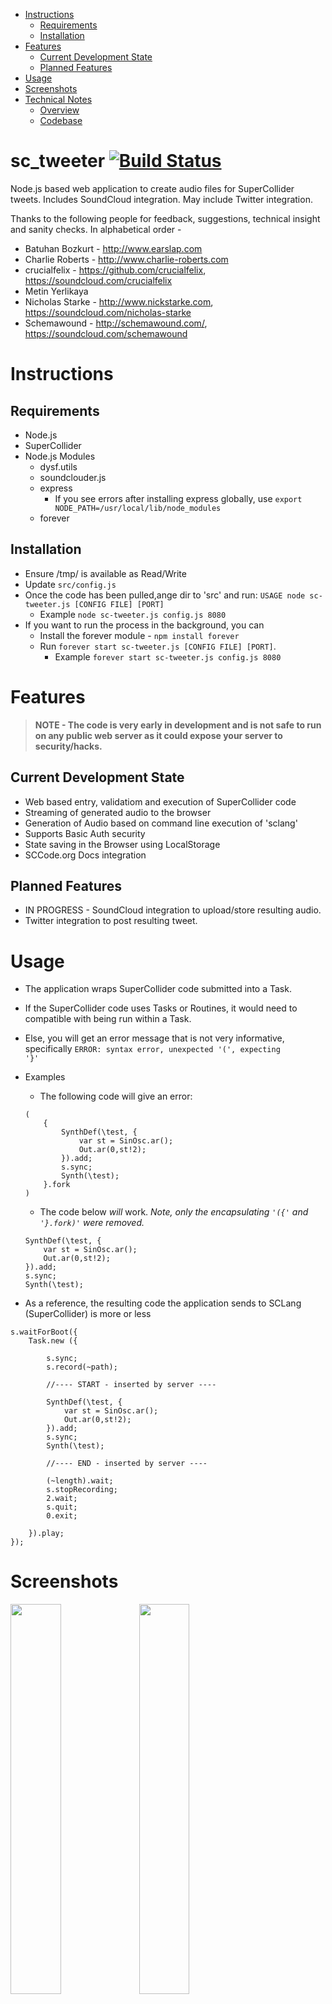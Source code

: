 - [Instructions](#instructions)
	- [Requirements](#requirements)
	- [Installation](#installation)
- [Features](#features)
	- [Current Development State](#current-development-state)
	- [Planned Features](#planned-features)
- [Usage](#usage)
- [Screenshots](#screenshots)
- [Technical Notes](#technical-notes)
	- [Overview](#overview)
	- [Codebase](#codebase)


sc_tweeter [![Build Status](https://travis-ci.org/dysf/sc_tweeter.png?branch=master)](https://travis-ci.org/dysf/sc_tweeter)
=========

Node.js based web application to create audio files for SuperCollider tweets. Includes SoundCloud integration. May include Twitter integration.


Thanks to the following people for feedback, suggestions, technical insight and sanity checks. In alphabetical order -

- Batuhan Bozkurt - http://www.earslap.com
- Charlie Roberts - http://www.charlie-roberts.com
- crucialfelix - https://github.com/crucialfelix, https://soundcloud.com/crucialfelix
- Metin Yerlikaya
- Nicholas Starke - http://www.nickstarke.com, https://soundcloud.com/nicholas-starke
- Schemawound - http://schemawound.com/, https://soundcloud.com/schemawound


Instructions
=========

Requirements
---------
- Node.js
- SuperCollider
- Node.js Modules
	- dysf.utils
	- soundclouder.js
	- express 
		- If you see errors after installing express globally, use `export NODE_PATH=/usr/local/lib/node_modules`
	- forever


Installation
---------
- Ensure /tmp/ is available as Read/Write
- Update <code>src/config.js</code>
- Once the code has been pulled,ange dir to 'src' and run: `USAGE node sc-tweeter.js [CONFIG FILE] [PORT]`
	- Example `node sc-tweeter.js config.js 8080`
- If you want to run the process in the background, you can 
  - Install the forever module - `npm install forever`
  - Run `forever start sc-tweeter.js [CONFIG FILE] [PORT]`. 
  	- Example `forever start sc-tweeter.js config.js 8080`

Features
=========

> **NOTE - The code is very early in development and is not safe to run on any public web server as it could expose your server to security/hacks.**

Current Development State
---------

- Web based entry, validatiom and execution of SuperCollider code
- Streaming of generated audio to the browser
- Generation of Audio based on command line execution of 'sclang'
- Supports Basic Auth security
- State saving in the Browser using LocalStorage
- SCCode.org Docs integration

Planned Features
---------

- IN PROGRESS - SoundCloud integration to upload/store resulting audio.
- Twitter integration to post resulting tweet.


Usage
=========

- The application wraps SuperCollider code submitted into a Task. 
- If the SuperCollider code uses Tasks or Routines, it would need to compatible with being run within a Task.
- Else, you will get an error message that is not very informative, specifically <code>ERROR: syntax error, unexpected '(', expecting '}'</code>
- Examples
	- The following code will give an error:


	```
	(
		{
			SynthDef(\test, {
				var st = SinOsc.ar();
				Out.ar(0,st!2);
			}).add;
			s.sync;
			Synth(\test);
		}.fork
	)
	```

	- The code below *will* work. *Note, only the encapsulating `'({'`  and `'}.fork)'` were removed.*

	```
	SynthDef(\test, {
		var st = SinOsc.ar();
		Out.ar(0,st!2);
	}).add;
	s.sync;
	Synth(\test);
	```	

- As a reference, the resulting code the application sends to SCLang (SuperCollider) is more or less

```
s.waitForBoot({
	Task.new ({

		s.sync; 
		s.record(~path);

		//---- START - inserted by server ----

		SynthDef(\test, {
			var st = SinOsc.ar();
			Out.ar(0,st!2);
		}).add;
		s.sync;
		Synth(\test);

		//---- END - inserted by server ----

		(~length).wait;
		s.stopRecording;
		2.wait;
		s.quit;
		0.exit;

	}).play;
});
```

Screenshots
=========

<img src="https://raw.github.com/dysf/sc_tweeter/master/docs/image_0.png" width="40%" />
<img src="https://raw.github.com/dysf/sc_tweeter/master/docs/image_1.png" width="40%" />
<img src="https://raw.github.com/dysf/sc_tweeter/master/docs/image_2.png" width="40%" />
<img src="https://raw.github.com/dysf/sc_tweeter/master/docs/image_3.png" width="40%" />
<img src="https://raw.github.com/dysf/sc_tweeter/master/docs/image_4.png" width="40%" />
<img src="https://raw.github.com/dysf/sc_tweeter/master/docs/image_5.png" width="40%" />
<img src="https://raw.github.com/dysf/sc_tweeter/master/docs/image_6.png" width="40%" />


Technical Notes
=========

Overview
---------

- The application allows a user to submit SuperCollider code via a form. 
- The submitted code is then inserted into a template that facilitates command line execution of SuperCollider (sclang) to generate audio.
- Audio is generated in 16bit 44.1kHz AIFF format.
- Via a post-redirect-get pattern, audio is streamed to the browser.

Codebase
---------

- sc-tweeter.js: The main js file of the application
- config
	- config/config.js: Template config file that should contain SoundCloud client keys, Log levels etc.
	- config.illegals.js: Illegal keywords
- html: Publish html/js/css files accessible at http://server:port/
- modules: Custom modules for the application that handle request routing, utils, SoundCloud API etc.
- templates: Template SCD files used to generate SuperCollider code send to sclang
- test: Vow tests and reference SuperCollider code that is used for standalone testing of SC integration. 
- docs: misc stuff
	- examples: Sample SuperCollider code that is created, along with the resulting audio.
	- leftovers: Experiments, abandoned ideas etc. that may be of interest.


